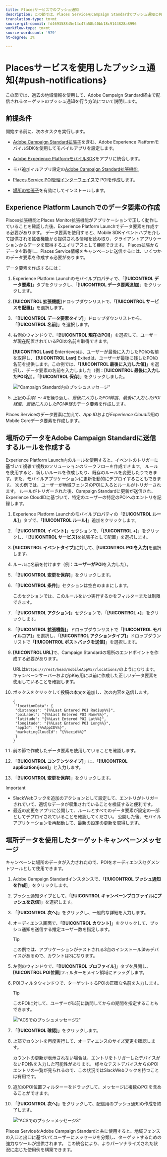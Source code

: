 ```yaml
---
title: Placesサービスでのプッシュ通知
description: この節では、Places ServiceをCampaign Standardでプッシュ通知と共に使用する方法について説明します。
translation-type: tm+mt
source-git-commit: fd469358845e14c47a58b40bb18c9144828a8996
workflow-type: tm+mt
source-wordcount: '979'
ht-degree: 3%

---
```



# Placesサービスを使用したプッシュ通知{#push-notifications}

この節では、過去の地域情報を使用して、Adobe Campaign Standard経由で配信されるターゲットのプッシュ通知を行う方法について説明します。

## 前提条件

開始する前に、次のタスクを実行します。

* [Adobe Campaign Standard拡張子](https://aep-sdks.gitbook.io/docs/using-mobile-extensions/adobe-campaign-standard)を含む、Adobe Experience PlatformモバイルSDKを使用してモバイルアプリを設定します。

* [Adobe Experience PlatformモバイルSDK](https://aep-sdks.gitbook.io/docs/getting-started/get-the-sdk)をアプリに統合します。
* モバ追加イルアプリ設定の[Adobe Campaign Standard拡張機能](https://aep-sdks.gitbook.io/docs/using-mobile-extensions/adobe-campaign-standard)。

* [Places Service POI管理インターフェイスで](/help/poi-mgmt-ui/create-a-poi-ui.md) POIを作成します。

* [場所の拡張子](/help/places-ext-aep-sdks/places-extension/places-extension.md)を有効にしてインストールします。


## Experience Platform Launchでのデータ要素の作成

Places拡張機能とPlaces Monitor拡張機能がアプリケーションで正しく動作していることを確認した後、Experience Platform Launchでデータ要素を作成する必要があります。 データ要素を使用すると、Mobile SDKイベントハブを介して提供される拡張機能から提供される情報を読み取り、クライアントアプリケーションからデータを取得するエイリアスとして機能できます。 Places拡張からデータを取得し、Places Service情報をキャンペーンに送信するには、いくつかのデータ要素を作成する必要があります。

データ要素を作成するには：

1. Experience Platform Launchのモバイルプロパティで、「**[!UICONTROL データ要素]**」タブをクリックし、「**[!UICONTROL データ要素追加]**」をクリックします。
1. **[!UICONTROL 拡張機能]**&#x200B;ドロップダウンリストで、「**[!UICONTROL サービスを配置]**」を選択します。
1. 「**[!UICONTROL データ要素タイプ]**」ドロップダウンリストから、「**[!UICONTROL 名前]**」を選択します。
1. 右側のウィンドウで、「**[!UICONTROL 現在のPOI]**」を選択して、ユーザーが現在配置されているPOIの名前を取得できます。

   **[!UICONTROL Last]** Enterrievesは、ユーザーが最後に入力したPOIの名前を取得し、 **[!UICONTROL Last]** Exitedは、ユーザーが最後に残したPOIの名前を提供します。この例では、「**[!UICONTROL 最後に入力した値]**」を選択し、データ要素の名前を入力しました（例：**[!UICONTROL 最後に入力したPOI名]**）。「**[!UICONTROL 保存]**」をクリックしました。

   ![&quot;Campaign Standard内のプッシュメッセージ&quot;](/help/assets/ACS_Push1.png)

1. 上記の手順1 ～ 4を繰り返し、*最後に入力したPOI緯度*、*最後に入力したPOI経度*、*最後に入力したPOI半径*&#x200B;のデータ要素を作成します。

Places Serviceのデータ要素に加えて、*App ID*&#x200B;および&#x200B;*Experience CloudID*&#x200B;用のMobile Coreデータ要素を作成します。

## 場所のデータをAdobe Campaign Standardに送信するルールを作成する

Experience Platform Launch内のルールを使用すると、イベントのトリガーに基づいて複雑で複数のソリューションのワークフローを作成できます。 ルールを使用すると、新しいルールを作成したり、既存のルールを変更したりできます。また、モバイルアプリケーションに更新を動的にデプロイすることもできます。 次の例では、ユーザーが地域フェンスのPOIに入るとルールがトリガーされます。 ルールがトリガーされた後、Campaign Standardに更新が送信され、Experience CloudIDに基づいて、特定のユーザーの特定のPOIへのエントリを記録します。

1. Experience Platform Launchのモバイルプロパティの「**[!UICONTROL ルール]**」タブで、「**[!UICONTROL ルール]**」追加をクリックします。
1. 「**[!UICONTROL イベント]**」セクションで、「**[!UICONTROL +]**」をクリックし、「**[!UICONTROL サービス]**&#x200B;を拡張子として配置」を選択します。
1. **[!UICONTROL イベントタイプ]**&#x200B;に対して、**[!UICONTROL POIを入力]**&#x200B;を選択します。
1. ルールに名前を付けます（例：**ユーザーがPOI**&#x200B;を入力した）。
1. 「**[!UICONTROL 変更を保存]**」をクリックします。
1. 「**[!UICONTROL 条件]**」セクションは空白のままにします。

   このセクションでは、このルールをいつ実行するかをフィルターまたは制限できます。

1. 「**[!UICONTROL アクション]**」セクションで、「**[!UICONTROL +]**」をクリックします。
1. 「**[!UICONTROL 拡張機能]**」ドロップダウンリストで「**[!UICONTROL モバイルコア]**」を選択し、「**[!UICONTROL アクションタイプ]**」ドロップダウンリストで「**[!UICONTROL ポストバックを送信]**」を選択します。
1. **[!UICONTROL URL]**&#x200B;で、Campaign Standardの場所のエンドポイントを作成する必要があります。

   URLは`https:///rest/head/mobileAppV5//locations/`のようになります。
キャンペーンサーバーおよびpKey用に以前に作成した正しいデータ要素を使用していることを確認します。

1. ボックスをクリックして投稿の本文を追加し、次の内容を送信します。

   ```
   {
    "locationData": {
    "distances": "{%%Last Entered POI Radius%%}",
    "poiLabel": "{%%Last Entered POI Name%%}",
    "latitude": "{%%Last Entered POI Lat%%}",
    "longitude": "{%%Last Entered POI Long%%}",
    "appId": "{%%AppID%%}",
    "marketingCloudId": “{%%ecid%%}”
    }
   }
   ```

1. 前の節で作成したデータ要素を使用していることを確認します。
1. 「**[!UICONTROL コンテンツタイプ]**」に、「**[!UICONTROL application/json]**」と入力します。
1. 「**[!UICONTROL 変更を保存]**」をクリックします。

>[!IMPORTANT]
>
>* SlackWebフックを追加のアクションとして設定して、エントリがトリガーされていて、適切なデータが収集されていることを検証すると便利です。
>* 最近の変更をアプリに公開して、ルールとすべてのデータ要素が設定の一部としてデプロイされていることを確認してください。 公開した後、モバイルアプリケーションを再起動して、最新の設定の更新を取得します。


## 場所データを使用したターゲットキャンペーンメッセージ

キャンペーンに場所のデータが入力されたので、POIをオーディエンスセグメントツールとして使用できます。

1. Adobe Campaign Standardインスタンスで、「**[!UICONTROL プッシュ通知を作成]**」をクリックします。
1. プッシュ通知タイプとして、「**[!UICONTROL キャンペーンプロファイルにプッシュを送信]**」を選択します。
1. 「**[!UICONTROL 次へ]**」をクリックし、一般的な詳細を入力します。
1. オーディエンス画面で、「**[!UICONTROL カウント]**」をクリックして、プッシュ通知を送信する推定ユーザー数を指定します。

   >[!TIP]
   >
   >この例では、アプリケーションがテストされる3台のインストール済みデバイスがあるので、カウントは3になります。

1. 左側のウィンドウで、「**[!UICONTROL プロファイル]**」タブを展開し、**[!UICONTROL POI位置]**&#x200B;フィルターをメイン領域にドラッグします。
1. POIフィルタウィンドウで、ターゲットするPOIの正確な名前を入力します。

   >[!TIP]
   >
   >このPOIに対して、ユーザーが以前に訪問してからの期間を指定することもできます。

   ![&quot;ACSでのプッシュメッセージ2&quot;](/help/assets/ACS_push2.png)

1. 「**[!UICONTROL 確認]**」をクリックします。
1. 上部でカウントを再度実行して、オーディエンスのサイズ変更を確認します。

   カウントの更新が表示されない場合は、エントリをトリガーしたデバイスがないPOI名を入力した可能性があります。 様々なテストデバイスからのPOIエントリの一覧が見られるので、この状況ではSlackWebフックを持つことは有用です。

1. 追加のPOI位置フィルターーをドラッグして、メッセージに複数のPOIを含めることができます。
1. 「**[!UICONTROL 次へ]**」をクリックして、配信用のプッシュ通知の作成を終了します。

   ![&quot;ACSでのプッシュメッセージ3&quot;](/help/assets/ACS_push3.png)

Places ServiceをAdobe Campaign Standardと共に使用すると、地域フェンスの入口と出口に基づいてユーザーにメッセージを分類し、ターゲットするための強力なツールが提供されます。 この統合により、よりパーソナライズされた状況に応じた使用例を構築できます。